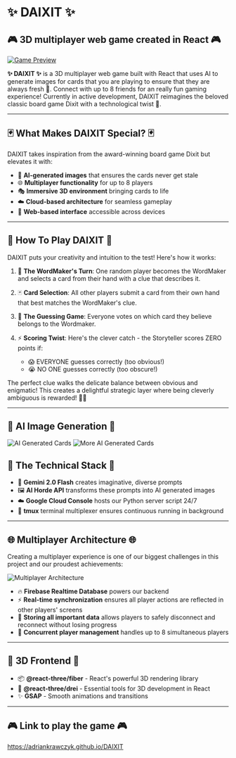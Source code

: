# ✨ DAIXIT ✨

## 🎮 3D multiplayer web game created in React 🎮

[![Game Preview](https://github.com/user-attachments/assets/3b544146-483d-4ddf-8c97-4f8d5e21865e)
](https://github.com/user-attachments/assets/3b544146-483d-4ddf-8c97-4f8d5e21865e)

**✨ DAIXIT ✨** is a 3D multiplayer web game built with React that uses AI to generate images for cards that you are playing to ensure that they are always fresh 🥶. Connect with up to 8 friends for an really fun gaming experience! Currently in active development, DAIXIT reimagines the beloved classic board game Dixit with a technological twist 🤖.

---

## 🃏 What Makes DAIXIT Special? 🃏

DAIXIT takes inspiration from the award-winning board game Dixit but elevates it with:

- 🤖 **AI-generated images** that ensures the cards never get stale
- 🌐 **Multiplayer functionality** for up to 8 players
- 🎭 **Immersive 3D environment** bringing cards to life
- ☁️ **Cloud-based architecture** for seamless gameplay
- 📱 **Web-based interface** accessible across devices

---

## 🎲 How To Play DAIXIT 🎲

DAIXIT puts your creativity and intuition to the test! Here's how it works:

1. 🎯 **The WordMaker's Turn**: One random player becomes the WordMaker and selects a card from their hand with a clue that describes it.

2. 🃏 **Card Selection**: All other players submit a card from their own hand that best matches the WordMaker's clue.

3. 🧩 **The Guessing Game**: Everyone votes on which card they believe belongs to the Wordmaker.

4. ⚡ **Scoring Twist**: Here's the clever catch - the Storyteller scores ZERO points if:
   - 😱 EVERYONE guesses correctly (too obvious!)
   - 😭 NO ONE guesses correctly (too obscure!)

The perfect clue walks the delicate balance between obvious and enigmatic! This creates a delightful strategic layer where being cleverly ambiguous is rewarded! 🧠✨

---

## 🤖 AI Image Generation 🤖

![AI Generated Cards](https://github.com/user-attachments/assets/0d513bdb-ecad-4272-837d-e34ffd7fefbc)
![More AI Generated Cards](https://github.com/user-attachments/assets/83add461-4250-470d-a9c4-92c1295fa384)

## 🔮 The Technical Stack 🔮

- 🧠 **Gemini 2.0 Flash** creates imaginative, diverse prompts
- 🖼️ **AI Horde API** transforms these prompts into AI generated images
- ☁️ **Google Cloud Console** hosts our Python server script 24/7
- 🔄 **tmux** terminal multiplexer ensures continuous running in background

---

## 🌐 Multiplayer Architecture 🌐

Creating a multiplayer experience is one of our biggest challenges in this project and our proudest achievements:

![Multiplayer Architecture](https://github.com/user-attachments/assets/0e7b5c79-1736-415c-b5b0-0a66e6e1d7b7)

- 🔥 **Firebase Realtime Database** powers our backend
- ⚡ **Real-time synchronization** ensures all player actions are reflected in other players' screens
- 💾 **Storing all important data** allows players to safely disconnect and reconnect without losing progress
- 🔄 **Concurrent player management** handles up to 8 simultaneous players
---

##  🎨 3D Frontend 🎨

- 📦 **@react-three/fiber** - React's powerful 3D rendering library
- 🧰 **@react-three/drei** - Essential tools for 3D development in React
- ✨ **GSAP** - Smooth animations and transitions

---
## 🎮 Link to play the game 🎮
https://adriankrawczyk.github.io/DAIXIT


